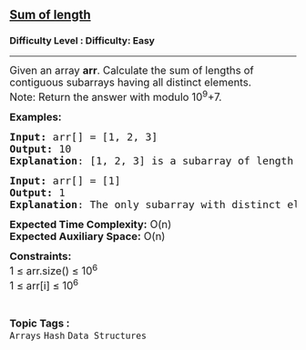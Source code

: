 <h2><a href="https://www.geeksforgeeks.org/problems/sum-of-length3345/1?page=1&category=Arrays&status=unsolved,attempted&sortBy=accuracy">Sum of length</a></h2><h3>Difficulty Level : Difficulty: Easy</h3><hr><div class="problems_problem_content__Xm_eO"><p><span style="font-size: 18px;">Given an array <strong>arr</strong>. Calculate the sum of lengths of contiguous subarrays having all distinct elements.<br>Note: Return the answer with modulo 10<sup>9</sup></span><span style="font-size: 18px;">+7.</span></p>
<p><span style="font-size: 18px;"><strong>Examples:</strong></span></p>
<pre><span style="font-size: 18px;"><strong>Input: </strong>arr[] = [1, 2, 3]
<strong>Output:</strong> 10
<strong>Explanation</strong>: [1, 2, 3] is a subarray of length 3 with distinct elements. [1, 2], [2, 3] are 2 subarray of length 2 with distinct elements. Total length of lengths two = 2 + 2 = 4  3 subarrays of length 1 with distinct element. Sum of lengths = 3 + 4 + 3 = 10</span></pre>
<pre><span style="font-size: 18px;"><strong>Input: </strong>arr[] = [1]
<strong>Output:</strong> 1
<strong>Explanation</strong>: The only subarray with distinct elements of length 1.  
</span></pre>
<p><span style="font-size: 18px;"><strong>Expected Time Complexity:</strong> O(n)<br><strong>Expected Auxiliary Space:</strong> O(n)</span></p>
<p><span style="font-size: 18px;"><strong>Constraints:</strong><br>1 ≤ arr.size() ≤ 10<sup>6<br></sup>1 ≤ arr[i] ≤ 10<sup>6</sup><sup><br></sup></span></p></div><br><p><span style=font-size:18px><strong>Topic Tags : </strong><br><code>Arrays</code>&nbsp;<code>Hash</code>&nbsp;<code>Data Structures</code>&nbsp;